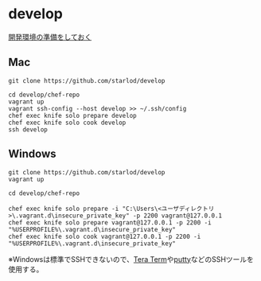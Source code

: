# develop

[開発環境の準備をしておく](https://github.com/starlod/develop/wiki/開発環境構築（Mac）)

## Mac

```
git clone https://github.com/starlod/develop

cd develop/chef-repo
vagrant up
vagrant ssh-config --host develop >> ~/.ssh/config
chef exec knife solo prepare develop
chef exec knife solo cook develop
ssh develop
```

## Windows

```
git clone https://github.com/starlod/develop
vagrant up

cd develop/chef-repo

chef exec knife solo prepare -i "C:\Users\<ユーザディレクトリ>\.vagrant.d\insecure_private_key" -p 2200 vagrant@127.0.0.1
chef exec knife solo prepare vagrant@127.0.0.1 -p 2200 -i "%USERPROFILE%\.vagrant.d\insecure_private_key"
chef exec knife solo cook vagrant@127.0.0.1 -p 2200 -i "%USERPROFILE%\.vagrant.d\insecure_private_key"
```

※Windowsは標準でSSHできないので、[Tera Term](https://ja.osdn.net/projects/ttssh2/releases/)や[putty](http://yebisuya.dip.jp/Software/PuTTY/)などのSSHツールを使用する。
